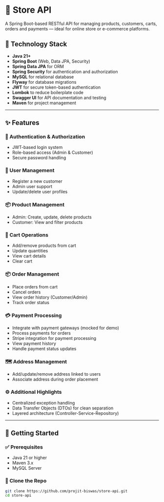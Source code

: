 # 🏪 Store API

A Spring Boot-based RESTful API for managing products, customers, carts, orders and payments — ideal for online store or
e-commerce platforms.

## 🔧 Technology Stack

- **Java 21+**
- **Spring Boot** (Web, Data JPA, Security)
- **Spring Data JPA** for ORM
- **Spring Security** for authentication and authorization
- **MySQL** for relational database
- **Flyway** for database migrations
- **JWT** for secure token-based authentication
- **Lombok** to reduce boilerplate code
- **Swagger UI** for API documentation and testing
- **Maven** for project management

---

## ✨ Features

### 🔐 Authentication & Authorization
- JWT-based login system
- Role-based access (Admin & Customer)
- Secure password handling

### 👤 User Management
- Register a new customer
- Admin user support
- Update/delete user profiles

### 📦 Product Management
- Admin: Create, update, delete products
- Customer: View and filter products

### 🛒 Cart Operations
- Add/remove products from cart
- Update quantities
- View cart details
- Clear cart

### 📦 Order Management
- Place orders from cart
- Cancel orders
- View order history (Customer/Admin)
- Track order status

### 💳 Payment Processing

- Integrate with payment gateways (mocked for demo)
- Process payments for orders
- Stripe integration for payment processing
- View payment history
- Handle payment status updates

### 🗺️ Address Management
- Add/update/remove address linked to users
- Associate address during order placement

### ⚙️ Additional Highlights
- Centralized exception handling
- Data Transfer Objects (DTOs) for clean separation
- Layered architecture (Controller-Service-Repository)

---

## 🚀 Getting Started

### ✅ Prerequisites

- Java 21 or higher
- Maven 3.x
- MySQL Server

### 📁 Clone the Repo

```bash
git clone https://github.com/projit-biswas/store-api.git
cd store-api

